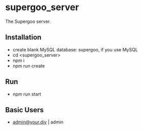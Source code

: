 # supergoo_server

The Supergoo server.

## Installation

- create blank MySQL database: supergoo, if you use MySQL
- cd &lt;supergoo_server&gt;
- npm i
- npm run create

## Run

- npm run start

## Basic Users

- admin@your.diy | admin
